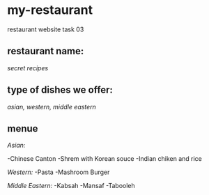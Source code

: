 # my-restaurant
restaurant website task 03
## restaurant name:
*secret recipes*
## type of dishes we offer:
 *asian, western, middle eastern*
## menue 
*Asian:* 

-Chinese Canton
-Shrem with Korean souce
-Indian chiken and rice

*Western:*
-Pasta
-Mashroom Burger

*Middle Eastern:*
-Kabsah
-Mansaf
-Tabooleh
